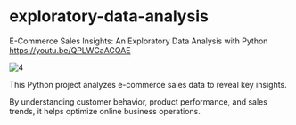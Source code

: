 # exploratory-data-analysis
E-Commerce Sales Insights: An Exploratory Data Analysis with Python
https://youtu.be/QPLWCaACQAE

![4](https://github.com/anuragpras/exploratory-data-analysis/assets/123822254/3ca6ba11-36d8-4cdd-8838-97ae512c70aa)


This Python project analyzes e-commerce sales data to reveal key insights. 

By understanding customer behavior, product performance, and sales trends, it helps optimize online business operations. 

